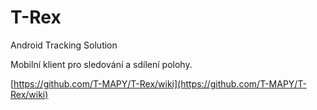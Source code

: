 # T-Rex
Android Tracking Solution

Mobilní klient pro sledování a sdílení polohy.




[https://github.com/T-MAPY/T-Rex/wiki](https://github.com/T-MAPY/T-Rex/wiki)
